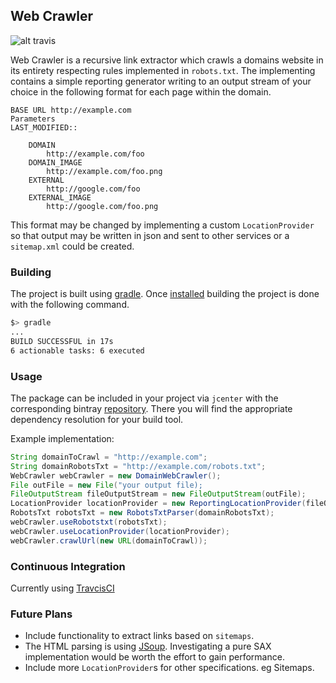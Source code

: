 ## Web Crawler

![alt travis](https://travis-ci.org/Frog-Front/web-crawler.svg?branch=master)

Web Crawler is a recursive link extractor which crawls a domains website in its entirety respecting rules implemented in `robots.txt`. The implementing contains a simple reporting generator writing to an output stream of your choice in the following format for each page within the domain.

```
BASE URL http://example.com
Parameters
LAST_MODIFIED::

	DOMAIN
		http://example.com/foo
	DOMAIN_IMAGE
		http://example.com/foo.png
	EXTERNAL
		http://google.com/foo
	EXTERNAL_IMAGE
		http://google.com/foo.png
```
This format may be changed by implementing a custom `LocationProvider` so that output may be written in json and sent to other services or a `sitemap.xml` could be created.

### Building
The project is built using [gradle](https://gradle.org/). Once [installed](https://gradle.org/install/) building the project is done with the following command.

```bash
$> gradle
...
BUILD SUCCESSFUL in 17s
6 actionable tasks: 6 executed
```

### Usage
The package can be included in your project via `jcenter` with the corresponding bintray [repository](https://bintray.com/cuzz22000/com.frogfront/web-crawler/). There you will find the appropriate dependency resolution for your build tool. 

Example implementation:

```java
String domainToCrawl = "http://example.com";
String domainRobotsTxt = "http://example.com/robots.txt";
WebCrawler webCrawler = new DomainWebCrawler();
File outFile = new File("your output file);
FileOutputStream fileOutputStream = new FileOutputStream(outFile);
LocationProvider locationProvider = new ReportingLocationProvider(fileOutputStream);
RobotsTxt robotsTxt = new RobotsTxtParser(domainRobotsTxt);
webCrawler.useRobotstxt(robotsTxt);		
webCrawler.useLocationProvider(locationProvider);
webCrawler.crawlUrl(new URL(domainToCrawl));

```

### Continuous Integration
Currently using [TravcisCI](https://travis-ci.org/github/Frog-Front/web-crawler/)

### Future Plans

 - Include functionality to extract links based on `sitemaps`.
 - The HTML parsing is using [JSoup](https://jsoup.org/). Investigating a pure SAX implementation would be worth the effort to gain performance.
 - Include more `LocationProvider`s for other specifications. eg Sitemaps.

